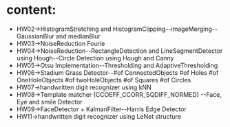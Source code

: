 # content:

- HW02->HistogramStretching and HistogramClipping--imageMerging--GaussianBlur and medianBlur
- HW03->NoiseReduction Fourie
- HW04->NoiseReduction--RectangleDetection and LineSegmentDetector using Hough--Circle Detection using Hough and Canny
- HW05->Otsu Implementation--Thresholding and AdaptiveThresholding
- HW06->Stadium Grass Detector--#of ConnectedObjects #of Holes #of OneHoleObjects #of twoHoleObjects #of Squares #of Circles
- HW07->handwritten digit recognizer using kNN
- HW08->Template matcher (CCOEFF_CCORR_SQDIFF_NORMED) --Face, Eye and smile Detector
- HW09->FaceDetector + KalmanFilter--Harris Edge Detector
- HW11->handwritten digit recognizer using LeNet structure

